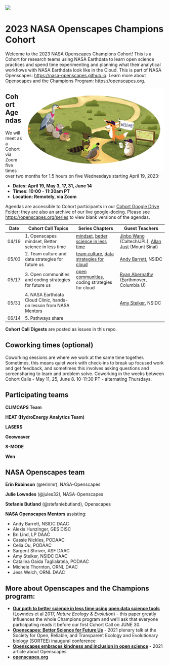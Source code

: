 <a align="left" href="https://github.com/nasa-openscapes/2023-nasa-champions/"><img src="https://github.githubassets.com/images/modules/logos_page/GitHub-Mark.png" width="35px"></a>

# 2023 NASA Openscapes Champions Cohort 

Welcome to the 2023 NASA Openscapes Champions Cohort! This is a Cohort for research teams using NASA Earthdata to learn open science practices and spend time experimenting and planning what their analytical workflows with NASA Earthdata look like in the Cloud. This is part of NASA Openscapes: <https://nasa-openscapes.github.io>. Learn more about Openscapes and the Champions Program: <https://openscapes.org>. 


<img align="right" src="horst-champions-trailhead.png" width="450">  

## Cohort Agendas

We will meet as a Cohort via Zoom five times over two months for 1.5 hours on five Wednesdays starting April 19, 2023:

- **Dates: April 19, May 3, 17, 31, June 14** 
- **Times: 10:00 - 11:30am PT**
- **Location: Remotely, via Zoom**

Agendas are accessible to Cohort participants in our [Cohort Google Drive Folder](https://drive.google.com/drive/folders/1hAge8k2z9OvXB7c2nEg_BQA36Fc1cRLk?usp=sharing); they are also an archive of our live google-docing. Please see <https://openscapes.org/series> to view blank versions of the agendas. 

Date | Cohort Call Topics          | Series Chapters |      Guest Teachers
----| ------------------|----------------------|--------------------------------
04/19 | 1. Openscapes mindset, Better science in less time | [mindset](https://openscapes.github.io/series/mindset), [better science in less time](https://openscapes.github.io/series/better-science.html) | [Jinbo Wang](https://science.jpl.nasa.gov/people/jwang2/) (Caltech/JPL), [Allan Just](https://profiles.mountsinai.org/allan-just) (Mount Sinai)
05/03 | 2. Team culture and data strategies for future us | [team culture](https://openscapes.github.io/series/team-culture), [data strategies for cloud](https://nsidc.github.io/data_strategies_for_future_us/data_strategies_slides#/title-slide) | [Andy Barrett](https://nsidc.org/about/our-people/Andrew_Barrett), NSIDC
05/17 | 3. Open communities and coding strategies for future us | [open communities](https://openscapes.github.io/series/communities), coding strategies for cloud | [Ryan Abernathy](https://ocean-transport.github.io/) (Earthmover, Columbia U)
05/31 | 4. NASA Earthdata Cloud Clinic, hands-on lesson from NASA Mentors |  | [Amy Steiker](https://www.linkedin.com/in/amy-steiker-04088448), NSIDC
06/14 | 5. Pathways share |  | 

**Cohort Call Digests** are posted as issues in this repo.


## Coworking times (optional)

Coworking sessions are where we work at the same time together. Sometimes, this means quiet work with check-ins to break up focused work and get feedback, and sometimes this involves asking questions and screensharing to learn and problem solve. Coworking in the weeks between Cohort Calls - May 11, 25, June 8. 10-11:30 PT - alternating Thursdays.


## Participating teams

**CLIMCAPS Team** 

**HEAT (HydroEnergy Analytics Team)**

**LASERS**

**Geoweaver**

**S-MODE**

**Wen**



## NASA Openscapes team

**Erin Robinson** (@erinmr), NASA-Openscapes

**Julie Lowndes** (@jules32), NASA-Openscapes

**Stefanie Butland** (@stefaniebutland), Openscapes

**NASA Openscapes Mentors** assisting:

- Andy Barrett, NSIDC DAAC
- Alexis Hunzinger, GES DISC
- Bri Lind, LP DAAC
- Cassie Nickles, PODAAC
- Celia Ou, PODAAC
- Sargent Shriver, ASF DAAC
- Amy Steiker, NSIDC DAAC
- Catalina Oaida Taglialatela, PODAAC
- Michele Thornton, ORNL DAAC
- Jess Welch, ORNL DAAC


## More about Openscapes and the Champions program:

* **[Our path to better science in less time using open data science tools](https://www.nature.com/articles/s41559-017-0160)** (Lowndes et al 2017, _Nature Ecology & Evolution_) - this paper greatly influences the whole Champions program and we’ll ask that everyone participating reads it before our first Cohort Call on JUNE 30. 
* **[Openscapes: Better Science for Future Us](https://docs.google.com/presentation/d/1HGw4P095-lblHiGQHXYidHiVysjrPxuojxTxKtE13vk/edit#slide=id.ge2b7c2f974_0_2017)** - 2021 plenary talk at the Society for Open, Reliable, and Transparent Ecology and Evolutionary biology (SORTEE) inaugural conference 
* **[Openscapes embraces kindness and inclusion in open science](https://sparcopen.org/impact-story/openscapes-embraces-kindness-and-inclusion-of-open-science/)** - 2021 article about Openscapes
* **[openscapes.org](https://openscapes.org/)**

